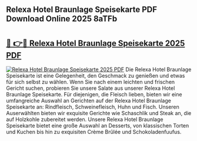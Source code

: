 ## Relexa Hotel Braunlage Speisekarte PDF Download Online 2025 8aTFb

# <h2><a href="http://gc7mf0.nevu.top/?p=Relexa+Hotel+Braunlage+Speisekarte">🔗 👉🔴 Relexa Hotel Braunlage Speisekarte 2025 PDF</a></h2>

[![Relexa Hotel Braunlage Speisekarte 2025 PDF](https://i.imgur.com/dBaPXMq.png)](http://gc7mf0.nevu.top/?p=Relexa+Hotel+Braunlage+Speisekarte)
Die Relexa Hotel Braunlage Speisekarte ist eine Gelegenheit, den Geschmack zu genießen und etwas für sich selbst zu wählen. Wenn Sie nach einem leichten und frischen Gericht suchen, probieren Sie unsere Salate aus unserer Relexa Hotel Braunlage Speisekarte. Für diejenigen, die Fleisch lieben, bieten wir eine umfangreiche Auswahl an Gerichten auf der Relexa Hotel Braunlage Speisekarte an: Rindfleisch, Schweinefleisch, Huhn und Fisch. Unseren Auserwählten bieten wir exquisite Gerichte wie Schaschlik und Steak an, die auf Holzkohle zubereitet werden. Unsere Relexa Hotel Braunlage Speisekarte bietet eine große Auswahl an Desserts, von klassischen Torten und Kuchen bis hin zu exquisiten Crème Brûlée und Schokoladenfuufus.
